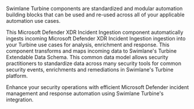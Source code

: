 Swimlane Turbine components are standardized and modular automation building blocks that can be used and re-used across all of your applicable automation use cases.

This Microsoft Defender XDR Incident Ingestion component automatically ingests incoming Microsoft Defender XDR Incident Ingestion ingestion into your Turbine use cases for analysis, enrichment and response. This component transforms and maps incoming data to Swimlane's Turbine Extendable Data Schema. This common data model allows security practitioners to standardize data across many security tools for common security events, enrichments and remediations in Swimlane's Turbine platform.

Enhance your security operations with efficient Microsoft Defender incident management and response automation using Swimlane Turbine's integration.